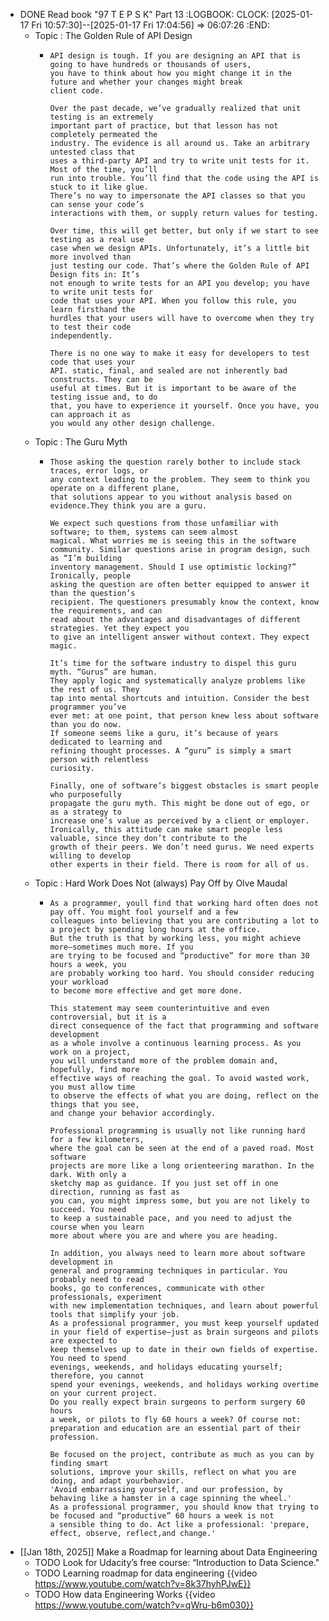 - DONE Read book "97 T E P S K" Part 13
  :LOGBOOK:
  CLOCK: [2025-01-17 Fri 10:57:30]--[2025-01-17 Fri 17:04:56] =>  06:07:26
  :END:
	- Topic : The Golden Rule of API Design
		- ```apl
		  API design is tough. If you are designing an API that is going to have hundreds or thousands of users,
		  you have to think about how you might change it in the future and whether your changes might break 
		  client code.
		  
		  Over the past decade, we’ve gradually realized that unit testing is an extremely
		  important part of practice, but that lesson has not completely permeated the
		  industry. The evidence is all around us. Take an arbitrary untested class that
		  uses a third-party API and try to write unit tests for it. Most of the time, you’ll
		  run into trouble. You’ll find that the code using the API is stuck to it like glue.
		  There’s no way to impersonate the API classes so that you can sense your code’s
		  interactions with them, or supply return values for testing.
		  
		  Over time, this will get better, but only if we start to see testing as a real use
		  case when we design APIs. Unfortunately, it’s a little bit more involved than
		  just testing our code. That’s where the Golden Rule of API Design fits in: It’s
		  not enough to write tests for an API you develop; you have to write unit tests for
		  code that uses your API. When you follow this rule, you learn firsthand the
		  hurdles that your users will have to overcome when they try to test their code
		  independently.
		  
		  There is no one way to make it easy for developers to test code that uses your
		  API. static, final, and sealed are not inherently bad constructs. They can be
		  useful at times. But it is important to be aware of the testing issue and, to do
		  that, you have to experience it yourself. Once you have, you can approach it as
		  you would any other design challenge.
		  ```
	- Topic : The Guru Myth
		- ```apl
		  Those asking the question rarely bother to include stack traces, error logs, or
		  any context leading to the problem. They seem to think you operate on a different plane, 
		  that solutions appear to you without analysis based on evidence.They think you are a guru.
		  
		  We expect such questions from those unfamiliar with software; to them, systems can seem almost 
		  magical. What worries me is seeing this in the software
		  community. Similar questions arise in program design, such as “I’m building
		  inventory management. Should I use optimistic locking?” Ironically, people
		  asking the question are often better equipped to answer it than the question’s
		  recipient. The questioners presumably know the context, know the requirements, and can 
		  read about the advantages and disadvantages of different strategies. Yet they expect you 
		  to give an intelligent answer without context. They expect magic.
		  
		  It’s time for the software industry to dispel this guru myth. “Gurus” are human.
		  They apply logic and systematically analyze problems like the rest of us. They
		  tap into mental shortcuts and intuition. Consider the best programmer you’ve
		  ever met: at one point, that person knew less about software than you do now.
		  If someone seems like a guru, it’s because of years dedicated to learning and
		  refining thought processes. A “guru” is simply a smart person with relentless
		  curiosity.
		  
		  Finally, one of software’s biggest obstacles is smart people who purposefully
		  propagate the guru myth. This might be done out of ego, or as a strategy to
		  increase one’s value as perceived by a client or employer. Ironically, this attitude can make smart people less valuable, since they don’t contribute to the
		  growth of their peers. We don’t need gurus. We need experts willing to develop
		  other experts in their field. There is room for all of us.
		  ```
	- Topic : Hard Work Does Not (always) Pay Off by Olve Maudal
		- ```apl
		  As a programmer, youll find that working hard often does not pay off. You might fool yourself and a few
		  colleagues into believing that you are contributing a lot to a project by spending long hours at the office. 
		  But the truth is that by working less, you might achieve more—sometimes much more. If you
		  are trying to be focused and “productive” for more than 30 hours a week, you
		  are probably working too hard. You should consider reducing your workload
		  to become more effective and get more done.
		  
		  This statement may seem counterintuitive and even controversial, but it is a
		  direct consequence of the fact that programming and software development
		  as a whole involve a continuous learning process. As you work on a project,
		  you will understand more of the problem domain and, hopefully, find more
		  effective ways of reaching the goal. To avoid wasted work, you must allow time
		  to observe the effects of what you are doing, reflect on the things that you see,
		  and change your behavior accordingly.
		  
		  Professional programming is usually not like running hard for a few kilometers, 
		  where the goal can be seen at the end of a paved road. Most software
		  projects are more like a long orienteering marathon. In the dark. With only a
		  sketchy map as guidance. If you just set off in one direction, running as fast as
		  you can, you might impress some, but you are not likely to succeed. You need
		  to keep a sustainable pace, and you need to adjust the course when you learn
		  more about where you are and where you are heading.
		  
		  In addition, you always need to learn more about software development in
		  general and programming techniques in particular. You probably need to read
		  books, go to conferences, communicate with other professionals, experiment
		  with new implementation techniques, and learn about powerful tools that simplify your job. 
		  As a professional programmer, you must keep yourself updated
		  in your field of expertise—just as brain surgeons and pilots are expected to
		  keep themselves up to date in their own fields of expertise. You need to spend
		  evenings, weekends, and holidays educating yourself; therefore, you cannot
		  spend your evenings, weekends, and holidays working overtime on your current project. 
		  Do you really expect brain surgeons to perform surgery 60 hours
		  a week, or pilots to fly 60 hours a week? Of course not: preparation and education are an essential part of their profession.
		  
		  Be focused on the project, contribute as much as you can by finding smart
		  solutions, improve your skills, reflect on what you are doing, and adapt yourbehavior. 
		  'Avoid embarrassing yourself, and our profession, by behaving like a hamster in a cage spinning the wheel.'
		  As a professional programmer, you should know that trying to be focused and “productive” 60 hours a week is not
		  a sensible thing to do. Act like a professional: 'prepare, effect, observe, reflect,and change.'
		  ```
- [[Jan 18th, 2025]] Make a Roadmap for learning about Data Engineering
	- TODO Look for Udacity’s free course: “Introduction to Data Science."
	- TODO Learning roadmap for data engineering {{video https://www.youtube.com/watch?v=8k37hyhPJwE}}
	- TODO How data Engineering Works {{video https://www.youtube.com/watch?v=qWru-b6m030}}